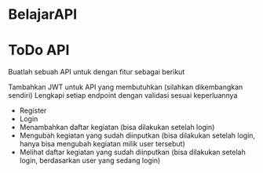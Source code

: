 # BelajarAPI

# ToDo API

Buatlah sebuah API untuk dengan fitur sebagai berikut

Tambahkan JWT untuk API yang membutuhkan (silahkan dikembangkan sendiri)
Lengkapi setiap endpoint dengan validasi sesuai keperluannya

- Register
- Login
- Menambahkan daftar kegiatan (bisa dilakukan setelah login)
- Mengubah kegiatan yang sudah diinputkan (bisa dilakukan setelah login, hanya bisa mengubah kegiatan milik user tersebut)
- Melihat daftar kegiatan yang sudah diinputkan (bisa dilakukan setelah login, berdasarkan user yang sedang login)
